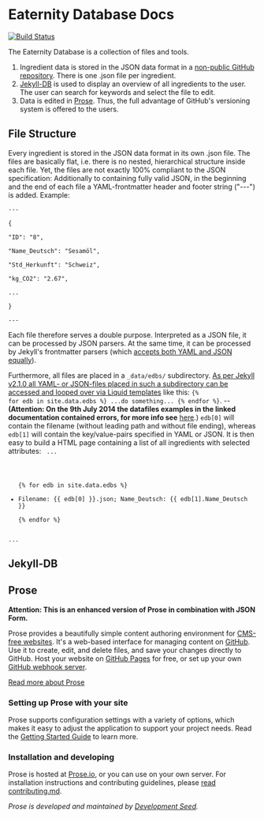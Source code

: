 # Eaternity Database Docs
[![Build Status](https://travis-ci.org/prose/prose.svg?branch=master)](https://travis-ci.org/prose/prose)

The Eaternity Database is a collection of files and tools.
1. Ingredient data is stored in the JSON data format in a [non-public GitHub repository](http://prose.io/#eaternity-agent/Eaternity-Datenbank). There is one .json file per ingredient.
2. [Jekyll-DB](https://github.com/rypan/jekyll-db) is used to display an overview of all ingredients to the user. The user can search for keywords and select the file to edit.
3. Data is edited in [Prose](http://prose.io/). Thus, the full advantage of GitHub's versioning system is offered to the users.

## File Structure
Every ingredient is stored in the JSON data format in its own .json file. The files are basically flat, i.e. there is no nested, hierarchical structure inside each file. Yet, the files are not exactly 100% compliant to the JSON specification: Additionally to containing fully valid JSON, in the beginning and the end of each file a YAML-frontmatter header and footer string ("---") is added. Example: <code>   
\-\-\-  
{  
  "ID": "8",  
  "Name_Deutsch": "Sesamöl",  
  "Std_Herkunft": "Schweiz",  
  "kg_CO2": "2.67",  
  ...  
}  
\-\-\-</code>  

Each file therefore serves a double purpose. Interpreted as a JSON file, it can be processed by JSON parsers. At the same time, it can be processed by Jekyll's frontmatter parsers (which [accepts both YAML and JSON equally](https://github.com/dworthen/js-yaml-front-matter)).

Furthermore, all files are placed in a <code>_data/edbs/</code> subdirectory. [As per Jekyll v2.1.0 all YAML- or JSON-files placed in such a subdirectory can be accessed and looped over via Liquid templates](http://jekyllrb.com/docs/datafiles/) like this: <code>{% for edb in site.data.edbs %} ...do something... {% endfor %}</code>. --__(Attention: On the 9th July 2014 the datafiles examples in the linked documentation contained errors, for more info see__ [here](https://github.com/jekyll/jekyll/pull/2395).) <code>edb[0]</code> will contain the filename (without leading path and without file ending), whereas <code>edb[1]</code> will contain the key/value-pairs specified in YAML or JSON. It is then easy to build a HTML page containing a list of all ingredients with selected attributes: <code>
...
<ul>
{% for edb in site.data.edbs %}
  <li>Filename: {{ edb[0] }}.json; Name_Deutsch: {{ edb[1].Name_Deutsch }}</li>
{% endfor %}
</ul>
...
</code>

## Jekyll-DB


## Prose



__Attention: This is an enhanced version of Prose in combination with JSON Form.__

Prose provides a beautifully simple content authoring environment for [CMS-free websites](http://developmentseed.org/blog/2012/07/27/build-cms-free-websites/). It's a web-based interface for managing content on [GitHub](http://github.com). Use it to create, edit, and delete files, and save your changes directly to GitHub. Host your website on [GitHub Pages](http://pages.github.com) for free, or set up your own [GitHub webhook server](http://developmentseed.org/blog/2013/05/01/introducing-jekyll-hook/).

[Read more about Prose](http://prose.io/#about)

### Setting up Prose with your site

Prose supports configuration settings with a variety of options, which makes it easy to adjust the application to support your project needs. Read the [Getting Started Guide](https://github.com/prose/prose/wiki/Getting-Started) to learn more.

### Installation and developing

Prose is hosted at [Prose.io](http://prose.io), or you can use on your own server. For installation instructions and contributing guidelines, please [read contributing.md](CONTRIBUTING.md).

*Prose is developed and maintained by [Development Seed](http://developmentseed.org).*
